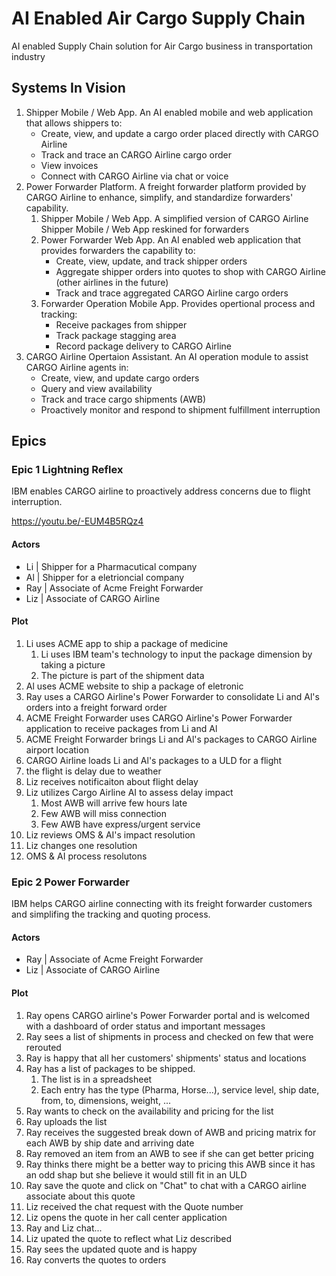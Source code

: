 # AI Enabled Air Cargo Supply Chain

AI enabled Supply Chain solution for Air Cargo business in transportation industry

## Systems In Vision

1. Shipper Mobile / Web App. An AI enabled mobile and web application that allows shippers to:
    - Create, view, and update a cargo order placed directly with CARGO Airline
    - Track and trace an CARGO Airline cargo order
    - View invoices
    - Connect with CARGO Airline via chat or voice
1. Power Forwarder Platform. A freight forwarder platform provided by CARGO Airline to enhance, simplify, and standardize forwarders' capability.
    1. Shipper Mobile / Web App. A simplified version of CARGO Airline Shipper Mobile / Web App reskined for forwarders
    1. Power Forwarder Web App. An AI enabled web application that provides forwarders the capability to: 
        - Create, view, update, and track shipper orders 
        - Aggregate shipper orders into quotes to shop with CARGO Airline (other airlines in the future)
        - Track and trace aggregated CARGO Airline cargo orders
    1. Forwarder Operation Mobile App. Provides opertional process and tracking:
        - Receive packages from shipper
        - Track package stagging area
        - Record package delivery to CARGO Airline
1. CARGO Airline Opertaion Assistant. An AI operation module to assist CARGO Airline agents in:
    - Create, view, and update cargo orders
    - Query and view availability
    - Track and trace cargo shipments (AWB)
    - Proactively monitor and respond to shipment fulfillment interruption


## Epics

### Epic 1 Lightning Reflex

IBM enables CARGO airline to proactively address concerns due to flight interruption. 

https://youtu.be/-EUM4B5RQz4

#### Actors
- Li | Shipper for a Pharmacutical company
- Al | Shipper for a eletrioncial company
- Ray | Associate of Acme Freight Forwarder
- Liz | Associate of CARGO Airline

#### Plot
1. Li uses ACME app to ship a package of medicine
    1. Li uses IBM team's technology to input the package dimension by taking a picture
    1. The picture is part of the shipment data
1. Al uses ACME website to ship a package of eletronic
1. Ray uses a CARGO Airline's Power Forwarder to consolidate Li and Al's orders into a freight forward order
1. ACME Freight Forwarder uses CARGO Airline's Power Forwarder application to receive packages from Li and Al
1. ACME Freight Forwarder brings Li and Al's packages to CARGO Airline airport location
1. CARGO Airline loads Li and Al's packages to a ULD for a flight
1. the flight is delay due to weather
1. Liz receives notificaiton about flight delay
1. Liz utilizes Cargo Airline AI to assess delay impact
    1. Most AWB will arrive few hours late
    1. Few AWB will miss connection
    1. Few AWB have express/urgent service
1. Liz reviews OMS & AI's impact resolution
1. Liz changes one resolution
1. OMS & AI process resolutons
  
### Epic 2 Power Forwarder

IBM helps CARGO airline connecting with its freight forwarder customers and simplifing the tracking and quoting process.

#### Actors

- Ray | Associate of Acme Freight Forwarder 
- Liz | Associate of CARGO Airline

#### Plot
1. Ray opens CARGO airline's Power Forwarder portal and is welcomed with a dashboard of order status and important messages
1. Ray sees a list of shipments in process and checked on few that were rerouted
1. Ray is happy that all her customers' shipments' status and locations
1. Ray has a list of packages to be shipped.
   1. The list is in a spreadsheet
   1. Each entry has the type (Pharma, Horse...), service level, ship date, from, to, dimensions, weight, ...
1. Ray wants to check on the availability and pricing for the list 
1. Ray uploads the list
1. Ray receives the suggested break down of AWB and pricing matrix for each AWB by ship date and arriving date
1. Ray removed an item from an AWB to see if she can get better pricing
1. Ray thinks there might be a better way to pricing this AWB since it has an odd shap but she believe it would still fit in an ULD
1. Ray save the quote and click on "Chat" to chat with a CARGO airline associate about this quote
1. Liz received the chat request with the Quote number
1. Liz opens the quote in her call center application
1. Ray and Liz chat...
1. Liz upated the quote to reflect what Liz described
1. Ray sees the updated quote and is happy
1. Ray converts the quotes to orders
